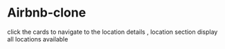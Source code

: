 # Airbnb-clone
click the cards to navigate to the location details ,
location section display all locations available 


